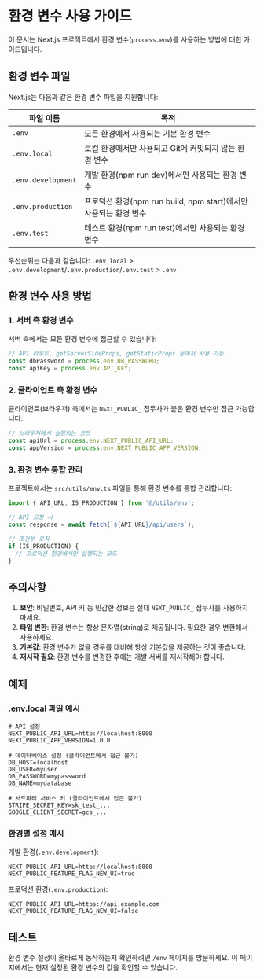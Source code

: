 # 환경 변수 사용 가이드

이 문서는 Next.js 프로젝트에서 환경 변수(`process.env`)를 사용하는 방법에 대한 가이드입니다.

## 환경 변수 파일

Next.js는 다음과 같은 환경 변수 파일을 지원합니다:

| 파일 이름 | 목적 |
|----------|------|
| `.env` | 모든 환경에서 사용되는 기본 환경 변수 |
| `.env.local` | 로컬 환경에서만 사용되고 Git에 커밋되지 않는 환경 변수 |
| `.env.development` | 개발 환경(npm run dev)에서만 사용되는 환경 변수 |
| `.env.production` | 프로덕션 환경(npm run build, npm start)에서만 사용되는 환경 변수 |
| `.env.test` | 테스트 환경(npm run test)에서만 사용되는 환경 변수 |

우선순위는 다음과 같습니다:
`.env.local` > `.env.development`/`.env.production`/`.env.test` > `.env`

## 환경 변수 사용 방법

### 1. 서버 측 환경 변수

서버 측에서는 모든 환경 변수에 접근할 수 있습니다:

```javascript
// API 라우트, getServerSideProps, getStaticProps 등에서 사용 가능
const dbPassword = process.env.DB_PASSWORD;
const apiKey = process.env.API_KEY;
```

### 2. 클라이언트 측 환경 변수

클라이언트(브라우저) 측에서는 `NEXT_PUBLIC_` 접두사가 붙은 환경 변수만 접근 가능합니다:

```javascript
// 브라우저에서 실행되는 코드
const apiUrl = process.env.NEXT_PUBLIC_API_URL;
const appVersion = process.env.NEXT_PUBLIC_APP_VERSION;
```

### 3. 환경 변수 통합 관리

프로젝트에서는 `src/utils/env.ts` 파일을 통해 환경 변수를 통합 관리합니다:

```javascript
import { API_URL, IS_PRODUCTION } from '@/utils/env';

// API 요청 시
const response = await fetch(`${API_URL}/api/users`);

// 조건부 로직
if (IS_PRODUCTION) {
  // 프로덕션 환경에서만 실행되는 코드
}
```

## 주의사항

1. **보안**: 비밀번호, API 키 등 민감한 정보는 절대 `NEXT_PUBLIC_` 접두사를 사용하지 마세요.
2. **타입 변환**: 환경 변수는 항상 문자열(string)로 제공됩니다. 필요한 경우 변환해서 사용하세요.
3. **기본값**: 환경 변수가 없을 경우를 대비해 항상 기본값을 제공하는 것이 좋습니다.
4. **재시작 필요**: 환경 변수를 변경한 후에는 개발 서버를 재시작해야 합니다.

## 예제

### .env.local 파일 예시

```
# API 설정
NEXT_PUBLIC_API_URL=http://localhost:8000
NEXT_PUBLIC_APP_VERSION=1.0.0

# 데이터베이스 설정 (클라이언트에서 접근 불가)
DB_HOST=localhost
DB_USER=myuser
DB_PASSWORD=mypassword
DB_NAME=mydatabase

# 서드파티 서비스 키 (클라이언트에서 접근 불가)
STRIPE_SECRET_KEY=sk_test_...
GOOGLE_CLIENT_SECRET=gcs_...
```

### 환경별 설정 예시

개발 환경(`.env.development`):
```
NEXT_PUBLIC_API_URL=http://localhost:8000
NEXT_PUBLIC_FEATURE_FLAG_NEW_UI=true
```

프로덕션 환경(`.env.production`):
```
NEXT_PUBLIC_API_URL=https://api.example.com
NEXT_PUBLIC_FEATURE_FLAG_NEW_UI=false
```

## 테스트

환경 변수 설정이 올바르게 동작하는지 확인하려면 `/env` 페이지를 방문하세요.
이 페이지에서는 현재 설정된 환경 변수의 값을 확인할 수 있습니다. 